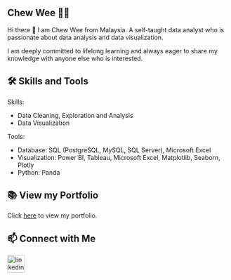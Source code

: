 ## Chew Wee 🙋‍♀️

Hi there 👋
I am Chew Wee from Malaysia. A self-taught data analyst who is passionate about data analysis and data visualization.

I am deeply committed to lifelong learning and always eager to share my knowledge with anyone else who is interested. 


## 🛠️ Skills and Tools

Skills: 
* Data Cleaning, Exploration and Analysis 
* Data Visualization

Tools:
* Database: SQL (PostgreSQL, MySQL, SQL Server), Microsoft Excel
* Visualization: Power BI, Tableau, Microsoft Excel, Matplotlib, Seaborn, Plotly
* Python: Panda


## 📚 View my Portfolio
Click [here](https://github.com/chewwee/portfolio) to view my portfolio.


## 📫 Connect with Me
[<img src='https://cdn.jsdelivr.net/npm/simple-icons@3.0.1/icons/linkedin.svg' alt='linkedin' height='40'>](https://www.linkedin.com/in/chew-wee-tnee/)  

